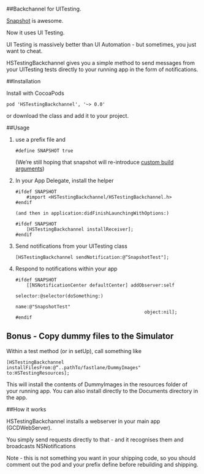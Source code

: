 
##Backchannel for UITesting.

[Snapshot][1] is awesome. 

Now it uses UI Testing.

UI Testing is massively better than UI Automation - but sometimes, you just want to cheat.

HSTestingBackchannel gives you a simple method to send messages from your UITesting tests directly to your running app in the form of notifications.

##Installation

Install with CocoaPods

    pod 'HSTestingBackchannel', '~> 0.0'

or download the class and add it to your project.  

##Usage

 1. use a prefix file and 

        #define SNAPSHOT true

	(We’re still hoping that snapshot will re-introduce [custom build arguments][2])

 2. In your App Delegate, install the
    helper

        #ifdef SNAPSHOT
			#import <HSTestingBackchannel/HSTestingBackchannel.h>
		#endif

        (and then in application:didFinishLaunchingWithOptions:)

        #ifdef SNAPSHOT
            [HSTestingBackchannel installReceiver];
        #endif

 3. Send notifications from your UITesting class


        [HSTestingBackchannel sendNotification:@“SnapshotTest"];

 5. Respond to notifications within your app

        #ifdef SNAPSHOT
            [[NSNotificationCenter defaultCenter] addObserver:self
                                                     selector:@selector(doSomething:)
                                                         name:@"SnapshotTest" 
                                                       object:nil];    
        #endif


## Bonus -  Copy dummy files to the Simulator

Within a test method (or in setUp), call something like

	[HSTestingBackchannel installFilesFrom:@“..pathTo/fastlane/DummyImages" to:HSTestingResources];

This will install the contents of DummyImages in the resources folder of your running app.
You can also install directly to the Documents directory in the app.

##How it works

HSTestingBackchannel installs a webserver in your main app (GCDWebServer). 

You simply send requests directly to that - and it recognises them and broadcasts NSNotifications

Note - this is not something you want in your shipping code, so you should comment out the pod and your prefix define before rebuilding and shipping.

  [1]: https://github.com/KrauseFx/snapshot
  [2]: https://github.com/fastlane/snapshot/issues/241